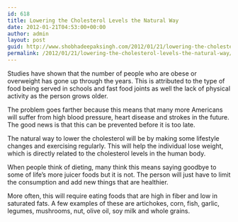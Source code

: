 ```yaml
---
id: 618
title: Lowering the Cholesterol Levels the Natural Way
date: 2012-01-21T04:53:00+00:00
author: admin
layout: post
guid: http://www.shobhadeepaksingh.com/2012/01/21/lowering-the-cholesterol-levels-the-natural-way/
permalink: /2012/01/21/lowering-the-cholesterol-levels-the-natural-way/
---
```

Studies have shown that the number of people who are obese or overweight has gone up through the years. This is attributed to the type of food being served in schools and fast food joints as well the lack of physical activity as the person grows older. 

The problem goes farther because this means that many more Americans will suffer from high blood pressure, heart disease and strokes in the future. The good news is that this can be prevented before it is too late. 

The natural way to lower the cholesterol will be by making some lifestyle changes and exercising regularly. This will help the individual lose weight, which is directly related to the cholesterol levels in the human body.

When people think of dieting, many think this means saying goodbye to some of life’s more juicer foods but it is not. The person will just have to limit the consumption and add new things that are healthier.

More often, this will require eating foods that are high in fiber and low in saturated fats. A few examples of these are artichokes, corn, fish, garlic, legumes, mushrooms, nut, olive oil, soy milk and whole grains.